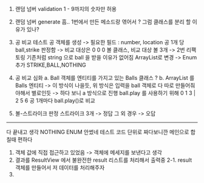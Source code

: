 1. 랜덤 넘버 validation
1 - 9까지의 숫자만 허용

2. 랜덤 넘버 generate
흠.. 1번에서 만든 메소드랑 엮어서 ?
그럼 클래스를 분리 할 이유가 있나?

3. 공 비교 테스트
공 객체를 생성 -> 필요한 필드 : number, location
공 1개 당 ball,strike 판정함 -> 비교 대상은  0 0 0
볼 클래스, 비교 대상 볼 3개
-> 2번 리팩토링 기존처럼 string 으로 ball 을 받을 이유가 없어짐
ArrayList<Integer>로 변경
-> Enum 추가 STRIKE,BALL,NOTHING

4. 공 비교 심화
a. Ball 객체를 엔티티를 가지고 있는 Balls 클래스 ?
b. ArrayList 를 Balls 엔티티 -> 이 방식이 나을듯, 위 방식은 입력을 
ball 객체로 다 따로 만들어줘야해서 별로인듯
-> 하다 보니 a 방식으로 진행
ball.play 를 사용하기 위해
0 1 3 | 2 5 6 
공 1개마다 ball.play()로 비교

5. 볼-스트라이크 판정 
스트라이크 3개 -> 정답
그 외 경우 -> 오답 


-----------------------------------------------------------
다 끝내고 생각
NOTHING ENUM 안썼네
테스트 코드 단위로 짜다보니깐 메인으로 합칠때 편하다
1. 객체 값에 직접 접근하고 있었음 -> 객체에 메세지를 보낸다고 생각
2. 결과를 ResultView 에서 불완전한 result 리스트를 처리해서 출력중
  2-1. result 객체를 만들어서 저 데이터를 처리해주자 
3. 
